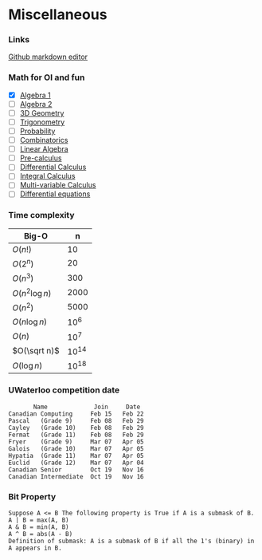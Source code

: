 # Miscellaneous

### Links
[Github markdown editor](https://jbt.github.io/markdown-editor/)

### Math for OI and fun
- [x] [Algebra 1](https://www.khanacademy.org/math/algebra)
- [ ] [Algebra 2](https://www.khanacademy.org/math/algebra2)
- [ ] [3D Geometry](https://www.khanacademy.org/math/geometry/hs-geo-solids)
- [ ] [Trigonometry](https://www.khanacademy.org/math/trigonometry)
- [ ] [Probability](https://www.khanacademy.org/math/statistics-probability/probability-library)
- [ ] [Combinatorics](https://www.khanacademy.org/math/statistics-probability/counting-permutations-and-combinations)
- [ ] [Linear Algebra](https://www.khanacademy.org/math/linear-algebra)
- [ ] [Pre-calculus](https://www.khanacademy.org/math/precalculus)
- [ ] [Differential Calculus](https://www.khanacademy.org/math/differential-calculus)
- [ ] [Integral Calculus](https://www.khanacademy.org/math/integral-calculus)
- [ ] [Multi-variable Calculus](https://www.khanacademy.org/math/multivariable-calculus)
- [ ] [Differential equations](https://www.khanacademy.org/math/differential-equations)
    
### Time complexity
|Big-O|n|
|-----|-----|
|$O(n!)$|$10$|
|$O(2^{n})$|$20$|
|$O(n^{3})$|$300$|
|$O(n^{2}\log n)$|$2000$|
|$O(n^{2})$|$5000$|
|$O(n\log n)$|$10^{6}$|
|$O(n)$|$10^{7}$|
|$O(\sqrt n)$|$10^{14}$|
|$O(\log n)$|$10^{18}$|

### UWaterloo competition date
```
       Name             Join     Date
Canadian Computing     Feb 15   Feb 22
Pascal   (Grade 9)     Feb 08   Feb 29
Cayley   (Grade 10)    Feb 08   Feb 29
Fermat   (Grade 11)    Feb 08   Feb 29
Fryer    (Grade 9)     Mar 07   Apr 05
Galois   (Grade 10)    Mar 07   Apr 05
Hypatia  (Grade 11)    Mar 07   Apr 05
Euclid   (Grade 12)    Mar 07   Apr 04
Canadian Senior        Oct 19   Nov 16
Canadian Intermediate  Oct 19   Nov 16
```

### Bit Property
```
Suppose A <= B The following property is True if A is a submask of B. 
A | B = max(A, B)
A & B = min(A, B)
A ^ B = abs(A - B)
Definition of submask: A is a submask of B if all the 1's (binary) in A appears in B.
```

